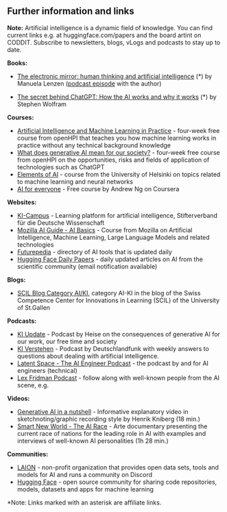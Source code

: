 ## Further information and links

**Note:** Artificial intelligence is a dynamic field of knowledge. You can find current links e.g. at huggingface.com/papers and the board artint on CODDIT. Subscribe to newsletters, blogs, vLogs and podcasts to stay up to date.

**Books:**

- [The electronic mirror: human thinking and artificial intelligence](https://amzn.to/474vhXX) (*) by Manuela Lenzen ([podcast episode](https://www1.wdr.de/mediathek/audio/wdr5/wdr5-das-philosophische-radio/audio-manuela-lenzen-kuenstliche-intelligenz-100.html) with the author)

- [The secret behind ChatGPT: How the AI works and why it works](https://amzn.to/4ao2HUG) (*) by Stephen Wolfram

**Courses:**

- [Artificial Intelligence and Machine Learning in Practice](https://open.hpi.de/courses/kipraxis2021) - four-week free course from openHPI that teaches you how machine learning works in practice without any technical background knowledge
- [What does generative AI mean for our society?](https://open.hpi.de/courses/kizukunft2023) - four-week free course from openHPI on the opportunities, risks and fields of application of technologies such as ChatGPT
- [Elements of AI](https://course.elementsofai.com/de/) - course from the University of Helsinki on topics related to machine learning and neural networks 
- [AI for everyone](https://www.coursera.org/learn/ai-for-everyone-de) - Free course by Andrew Ng on Coursera

**Websites:**

- [KI-Campus](https://www.ki-campus.org) - Learning platform for artificial intelligence, Stifterverband für die Deutsche Wissenschaft
- [Mozilla AI Guide - AI Basics](https://ai-guide.future.mozilla.org/content/ai-basics/) - Course from Mozilla on Artificial Intelligence, Machine Learning, Large Language Models and related technologies 
- [Futurepedia](https://www.futurepedia.io/) - directory of AI tools that is updated daily
- [Hugging Face Daily Papers](https://huggingface.co/papers) - daily updated articles on AI from the scientific community (email notification available)

**Blogs:**

- [SCIL Blog Category AI/KI](https://www.scil.ch/tag/ai-ki/), category AI-KI in the blog of the Swiss Competence Center for Innovations in Learning (SCIL) of the University of St.Gallen

**Podcasts:**

- [KI Update](https://kiupdate.podigee.io/) - Podcast by Heise on the consequences of generative AI for our work, our free time and society
- [KI Verstehen](https://www.deutschlandfunk.de/ki-verstehen-102.html) - Podcast by Deutschlandfunk with weekly answers to questions about dealing with artificial intelligence.
- [Latent Space - The AI Engineer Podcast](https://www.latent.space/podcast) - the podcast by and for AI engineers (technical)
- [Lex Fridman Podcast](https://lexfridman.com/podcast/) - follow along with well-known people from the AI scene, e.g.

**Videos:**

- [Generative AI in a nutshell](https://www.youtube.com/watch?v=2IK3DFHRFfw) - Informative explanatory video in sketchnoting/graphic recording style by Henrik Kniberg (18 min.)
- [Smart New World - The AI Race](https://www.arte.tv/de/videos/115067-000-A/schlaue-neue-welt-das-ki-wettrennen/) - Arte documentary presenting the current race of nations for the leading role in AI with examples and interviews of well-known AI personalities (1h 28 min.)

**Communities:**

- [LAION](https://laion.ai) - non-profit organization that provides open data sets, tools and models for AI and runs a community on Discord
- [Hugging Face](https://huggingface.co/) - open source community for sharing code repositories, models, datasets and apps for machine learning

*Note: Links marked with an asterisk are affiliate links. 
